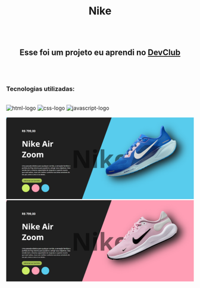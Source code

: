 <h1 align="center">Nike</h1>

<br>
<br>

<h2 align="center">Esse foi um projeto eu aprendi no <a href="https://rodolfomori.com.br/devclub">DevClub</a></h2>

<br>
<br>

<h3>Tecnologias utilizadas:</h3>
<br>

<img src="https://img.shields.io/badge/HTML5-E34F26?style=for-the-badge&logo=html5&logoColor=white" alt="html-logo"/>
<img src="https://img.shields.io/badge/CSS3-1572B6?style=for-the-badge&logo=css3&logoColor=white" alt="css-logo"/>
<img src="https://img.shields.io/badge/JavaScript-F7DF1E?style=for-the-badge&logo=javascript&logoColor=black" alt="javascript-logo"/>

<br>
<br>

<img src="https://github.com/viniciuscruz11/Nike/blob/main/img/TENIS%20BLUE.png?raw=true">
<img src="https://github.com/viniciuscruz11/Nike/blob/main/img/TENIS%20PINK.png?raw=true">
